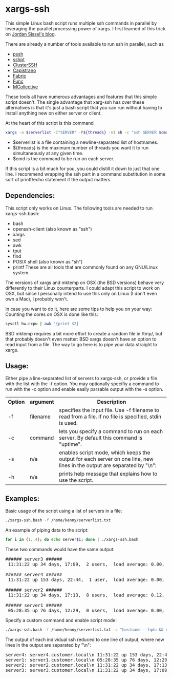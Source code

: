 xargs-ssh
=============

This simple Linux bash script runs multiple ssh commands in parallel by leveraging the parallel processing power of xargs. I first learned of this trick on [Jordan Sissel's blog](http://www.semicomplete.com/blog/articles/week-of-unix-tools/day-5-xargs.html).

There are already a number of tools available to run ssh in parallel, such as
* [pssh](http://www.theether.org/pssh/)
* [sshpt](http://code.google.com/p/sshpt/)
* [ClusterSSH](http://clusterssh.sourceforge.net/)
* [Capistrano](http://capistranorb.com/)
* [Fabric](http://fabfile.org/)
* [Func](https://fedorahosted.org/func/)
* [MCollective](https://puppetlabs.com/mcollective/)

These tools all have numerous advantages and features that this simple script doesn't. The single advantage that xarg-ssh has over these alternatives is that it's just a bash script that you can run without having to install anything new on either server or client.

At the heart of this script is this command
````bash
xargs -a $serverlist -I"SERVER" -P${threads} -n1 sh -c "ssh SERVER $cmd"
````
* $serverlist is a file containing a newline-separated list of hostnames.
* ${threads} is the maximum number of threads you want it to run simultaneously at any given time.
* $cmd is the command to be run on each server.

If this script is a bit much for you, you could distill it down to just that one line. I recommend wrapping the ssh part in a command substitution in some sort of printf/echo statement if the output matters.

Dependencies:
-------------
This script only works on Linux. The following tools are needed to run xargs-ssh.bash:
* bash
* openssh-client (also known as "ssh")
* xargs
* sed
* awk
* tput
* find
* POSIX shell (also known as "sh")
* printf
These are all tools that are commonly found on any GNU/Linux system.  

The versions of xargs and mktemp on OSX (the BSD versions) behave very differently to their Linux counterparts. I could adapt this script to work on OSX, but since I personally intend to use this only on Linux (I don't even own a Mac), I probably won't.  

In case you want to do it, here are some tips to help you on your way:  
Counting the cores on OSX is done like this:
````bash
sysctl hw.ncpu | awk '{print $2}
````
BSD mktemp requires a bit more effort to create a random file in /tmp/, but that probably doesn't even matter: BSD xargs doesn't have an option to read input from a file. The way to go here is to pipe your data straight to xargs.

Usage:
------
Either pipe a line-separated list of servers to xargs-ssh, or provide a file with the list with the -f option. You may optionally specifiy a command to run with the -c option and enable easily parsable output with the -s option.

<table>
  <tr>
    <th>Option</th><th>argument</th><th>Description</th>
  </tr>
  <tr>
    <td>-f</td><td>filename</td><td>specifies the input file. Use -f filename to read from a file. If no file is specified, stdin is used.</td>
  </tr>
  <tr>
    <td>-c</td><td>command</td><td>lets you specify a command to run on each server. By default this command is "uptime".</td>
  </tr>
  <tr>
    <td>-s</td><td>n/a</td><td>enables script mode, which keeps the output for each server on one line, new lines in the output are separated by "\n":</td>
  </tr>
  <tr>
    <td>-h</td><td>n/a</td><td>prints help message that explains how to use the script.</td>
  </tr>
</table>

Examples:
---------
Basic usage of the script using a list of servers in a file:
````bash
./xargs-ssh.bash -f /home/kenny/serverlist.txt
````
An example of piping data to the script:
````bash
for i in {1..4}; do echo server$i; done | ./xargs-ssh.bash
````
These two commands would have the same output:
<pre>
###### server3 ######
 11:31:22 up 34 days, 17:09,  2 users,  load average: 0.00, 0.00, 0.00

###### server4 ######
 11:31:22 up 153 days, 22:44,  1 user,  load average: 0.00, 0.00, 0.00

###### server2 ######
 11:31:22 up 34 days, 17:13,  8 users,  load average: 0.12, 0.11, 0.05

###### server1 ######
 05:28:35 up 76 days, 12:29,  0 users,  load average: 0.00, 0.00, 0.00
</pre>

Specify a custom command and enable script mode:
````bash
./xargs-ssh.bash -f /home/kenny/serverlist.txt -c "hostname --fqdn && uptime" -s
````
The output of each individual ssh reduced to one line of output, where new lines in the output are separated by "\n":
<pre>
server4: server4.customer.local\n 11:31:22 up 153 days, 22:44,  1 user,  load average: 0.00, 0.00, 0.00
server1: server1.customer.local\n 05:28:35 up 76 days, 12:29,  0 users,  load average: 0.00, 0.00, 0.00
server2: server2.customer.local\n 11:31:22 up 34 days, 17:13,  8 users,  load average: 0.12, 0.11, 0.05
server3: server3.customer.local\n 11:31:22 up 34 days, 17:09,  2 users,  load average: 0.00, 0.00, 0.00
</pre>
